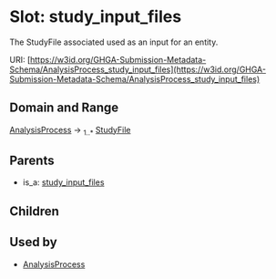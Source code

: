 
# Slot: study_input_files


The StudyFile associated used as an input for an entity.

URI: [https://w3id.org/GHGA-Submission-Metadata-Schema/AnalysisProcess_study_input_files](https://w3id.org/GHGA-Submission-Metadata-Schema/AnalysisProcess_study_input_files)


## Domain and Range

[AnalysisProcess](AnalysisProcess.md) &#8594;  <sub>1..\*</sub> [StudyFile](StudyFile.md)

## Parents

 *  is_a: [study_input_files](study_input_files.md)

## Children


## Used by

 * [AnalysisProcess](AnalysisProcess.md)

